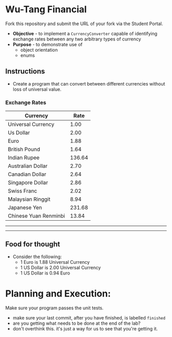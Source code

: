 # Wu-Tang Financial
Fork this repository and submit the URL of your fork via the Student Portal.

* **Objective** - to implement a `CurrencyConverter` capable of identifying exchange rates between any two arbitrary types of currency
* **Purpose** - to demonstrate use of
    * object orientation
    * enums  

## Instructions
* Create a program that can convert between different currencies without loss of universal value.


### Exchange Rates

| Currency | Rate |
|----------|------|
| Universal Currency    | 1.00   |
| Us Dollar             | 2.00   |
| Euro                  | 1.88   |
| British Pound         | 1.64   |
| Indian Rupee          | 136.64 |
| Australian Dollar	    | 2.70   |
| Canadian Dollar       | 2.64   |
| Singapore Dollar      | 2.86   |
| Swiss Franc           | 2.02   |
| Malaysian Ringgit     | 8.94   |
| Japanese Yen          | 231.68 |
| Chinese Yuan Renminbi | 13.84  |


<hr><hr>

## Food for thought
* Consider the following:
    * 1 Euro is 1.88 Universal Currency
    * 1 US Dollar is 2.00 Universal Currency
    * 1 US Dollar is 0.94 Euro



# Planning and Execution: 
Make sure your program passes the unit tests.
* make sure your last commit, after you have finished, is labelled `finished`
* are you getting what needs to be done at the end of the lab?
* don't overthink this.  it's just a way for us to see that you're getting it.

